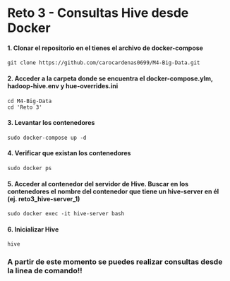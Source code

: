 # Reto 3 - Consultas Hive desde Docker

#### 1. Clonar el repositorio en el tienes el archivo de docker-compose

```
git clone https://github.com/carocardenas0699/M4-Big-Data.git
```

#### 2. Acceder a la carpeta donde se encuentra el docker-compose.ylm, hadoop-hive.env y hue-overrides.ini

```
cd M4-Big-Data
cd 'Reto 3'
```

#### 3. Levantar los contenedores

```
sudo docker-compose up -d
```

#### 4. Verificar que existan los contenedores

```
sudo docker ps
```

#### 5. Acceder al contenedor del servidor de Hive. Buscar en los contenedores el nombre del contenedor que tiene un hive-server en él (ej. reto3_hive-server_1)
```
sudo docker exec -it hive-server bash
```
#### 6. Inicializar Hive

```
hive
```
### A partir de este momento se puedes realizar consultas desde la linea de comando!!
